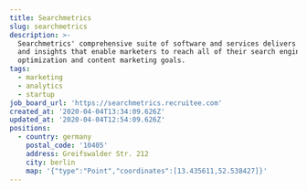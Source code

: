 ```yaml
---
title: Searchmetrics
slug: searchmetrics
description: >-
  Searchmetrics' comprehensive suite of software and services delivers the data
  and insights that enable marketers to reach all of their search engine
  optimization and content marketing goals.
tags:
  - marketing
  - analytics
  - startup
job_board_url: 'https://searchmetrics.recruitee.com'
created_at: '2020-04-04T13:34:09.626Z'
updated_at: '2020-04-04T12:54:09.626Z'
positions:
  - country: germany
    postal_code: '10405'
    address: Greifswalder Str. 212
    city: berlin
    map: '{"type":"Point","coordinates":[13.435611,52.538427]}'
---
```


